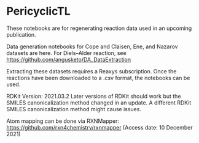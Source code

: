# PericyclicTL

These notebooks are for regenerating reaction data used in an upcoming publication.

Data generation notebooks for Cope and Claisen, Ene, and Nazarov datasets are here. For Diels–Alder reaction, see https://github.com/angusketo/DA_DataExtraction

Extracting these datasets requires a Reaxys subscription. Once the reactions have been downloaded to a .csv format, the notebooks can be used.

RDKit Version: 2021.03.2
  Later versions of RDKit should work but the SMILES canonicalization method changed in an update. A different RDKit SMILES canonicalization method might cause issues.

Atom mapping can be done via RXNMapper: https://github.com/rxn4chemistry/rxnmapper (Access date: 10 December 2021)
